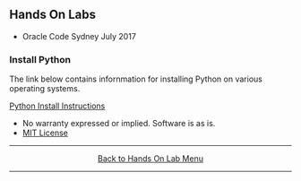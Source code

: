 ## Hands On Labs

- Oracle Code Sydney July 2017

### Install Python

The link below contains infornmation for installing Python on various operating systems.

[Python Install Instructions](https://www.tutorialspoint.com/python/python_environment.htm)
 

* No warranty expressed or implied.  Software is as is.
* [MIT License](http://www.opensource.org/licenses/mit-license.html)

<hr />
<center>
<a href="../../handsonlabs" class="btn" >Back to Hands On Lab Menu</a>
<center/>
<hr />

